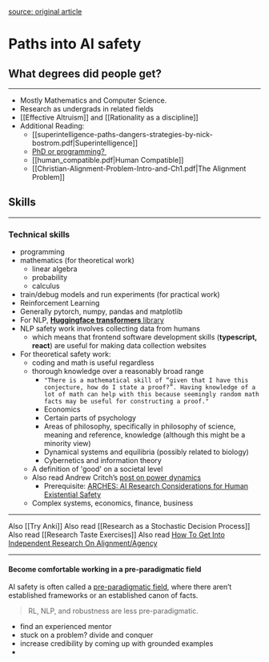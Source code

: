 [source: original article](https://www.lesswrong.com/posts/uKPtCoDesfawNfyJg/how-to-become-an-ai-safety-researcher) 
# Paths into AI safety
## What degrees did people get?
- - - 
- Mostly Mathematics and Computer Science.
- Research as undergrads in related fields
- [[Effective Altruism]] and [[Rationality as a discipline]]
- Additional Reading:
	- [[superintelligence-paths-dangers-strategies-by-nick-bostrom.pdf|Superintelligence]]
	- [PhD or programming? ](https://80000hours.org/podcast/episodes/olsson-and-ziegler-ml-engineering-and-safety/) 
	- [[human_compatible.pdf|Human Compatible]]
	- [[Christian-Alignment-Problem-Intro-and-Ch1.pdf|The Alignment Problem]]
## Skills
- - -
### Technical skills
- programming
- mathematics (for theoretical work)
	- linear algebra
	- probability
	- calculus
- train/debug models and run experiments (for practical work)
- Reinforcement Learning
- Generally pytorch, numpy, pandas and matplotlib
- For NLP, [**Huggingface transformers** library](https://huggingface.co/docs/transformers/en/index)
- NLP safety work involves collecting data from humans
	- which means that frontend software development skills (**typescript, react**) are useful for making data collection websites
- For theoretical safety work:
	- coding and math is useful regardless
	- thorough knowledge over a reasonably broad range
		- ```"There is a mathematical skill of “given that I have this conjecture, how do I state a proof?”. Having knowledge of a lot of math can help with this because seemingly random math facts may be useful for constructing a proof."```
		- Economics
		- Certain parts of psychology
		- Areas of philosophy, specifically in philosophy of science, meaning and reference, knowledge (although this might be a minority view)
		- Dynamical systems and equilibria (possibly related to biology)
		- Cybernetics and information theory
	- A definition of 'good' on a societal level
	- Also read Andrew Critch’s [post on power dynamics](https://www.lesswrong.com/posts/WjsyEBHgSstgfXTvm/power-dynamics-as-a-blind-spot-or-blurry-spot-in-our)
		- Prerequisite: [ARCHES: AI Research Considerations for Human Existential Safety](http://acritch.com/arches/)
	- Complex systems, economics, finance, business
- - -
Also [[Try Anki]]
Also read [[Research as a Stochastic Decision Process]]
Also read [[Research Taste Exercises]]
Also read [How To Get Into Independent Research On Alignment/Agency](https://www.lesswrong.com/posts/P3Yt66Wh5g7SbkKuT/how-to-get-into-independent-research-on-alignment-agency)
- - -
#### **Become comfortable working in a pre-paradigmatic field**
AI safety is often called a [pre-paradigmatic field](https://www.lesswrong.com/posts/P3Yt66Wh5g7SbkKuT/how-to-get-into-independent-research-on-alignment-agency#Preparadigmicity), where there aren’t established frameworks or an established canon of facts.
> RL, NLP, and robustness are less pre-paradigmatic.
- find an experienced mentor
- stuck on a problem? divide and conquer
- increase credibility by coming up with grounded examples
- 